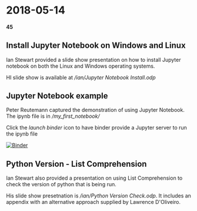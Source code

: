# 2018-05-14
#### 45

## Install Jupyter Notebook on Windows and Linux

Ian Stewart provided a slide show presentation on how to install Jupyter notebook on
both the Linux and Windows operating systems. 

HI slide show is available at */ian/Jupyter Notebook Install.odp*


## Jupyter Notebook example

Peter Reutemann captured the demonstration of using Jupyter Notebook. The ipynb
file is in */my_first_notebook/*

Click the *launch binder* icon to have binder provide a Jupyter server to run the ipynb file

[![Binder](https://mybinder.org/badge_logo.svg)](https://mybinder.org/v2/gh/HamPUG/meetings/master?filepath=2018%2F2018-05-14%2Fmy_first_notebook%2Fmy_first_notebook.ipynb)

## Python Version - List Comprehension

Ian Stewart also provided a presentation on using List Comprehension to check the
version of python that is being run. 

His slide show presetnation is */ian/Python Version Check.odp*. It includes an 
appendix with an alternative approach supplied by Lawrence D'Oliveiro.
